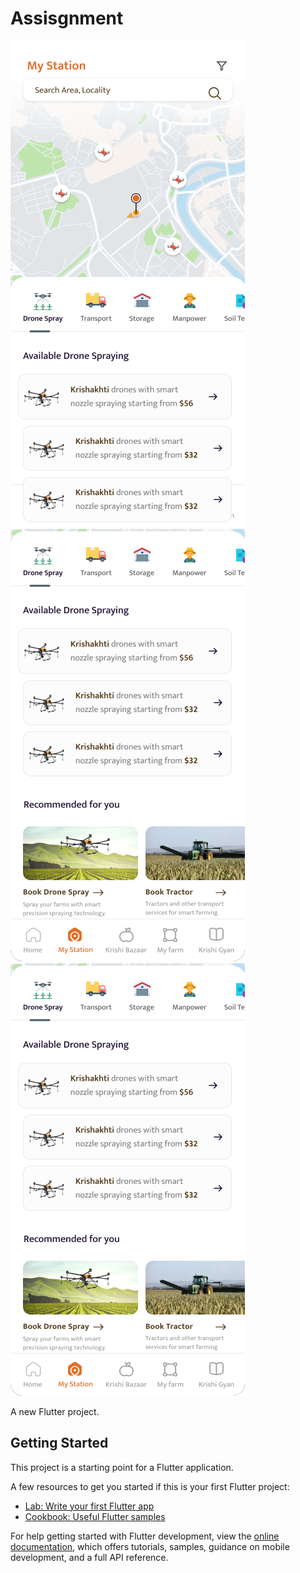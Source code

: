 # Assisgnment
<img src="https://github.com/deepmachine786/Ojas_Aerospace_Assignment/blob/main/assets/page-1/images/Drone%2031%20(1).png"></img>
<img src="https://github.com/deepmachine786/Ojas_Aerospace_Assignment/blob/main/assets/page-1/images/Drone%2031.png"></img>
<img src="https://github.com/deepmachine786/Ojas_Aerospace_Assignment/blob/main/assets/page-1/images/Drone%2031.png"></img>

A new Flutter project.

## Getting Started

This project is a starting point for a Flutter application.

A few resources to get you started if this is your first Flutter project:

- [Lab: Write your first Flutter app](https://docs.flutter.dev/get-started/codelab)
- [Cookbook: Useful Flutter samples](https://docs.flutter.dev/cookbook)

For help getting started with Flutter development, view the
[online documentation](https://docs.flutter.dev/), which offers tutorials,
samples, guidance on mobile development, and a full API reference.
